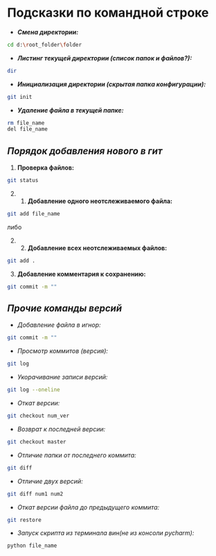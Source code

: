 # Подсказки по командной строке

* ***Смена директории:***
```sh
cd d:\root_folder\folder
```

* ***Листинг текущей директории (список папок и файлов?):***
```sh
dir
```

* ***Инициализация директории (скрытая папка конфигурации):***
```sh
git init
```

* ***Удаление файла в текущей папке:***
```sh
rm file_name
del file_name
```

## *Порядок добавления нового в гит*

1. **Проверка файлов:**
```sh
git status
```

2. 1. **Добавление одного неотслеживаемого файла:**
```sh
git add file_name
```
либо

2. 2. **Добавление всех неотслеживаемых файлов:**
```sh
git add .
```

3. **Добавление комментария к сохранению:**
```sh
git commit -m ""
```

## *Прочие команды версий*

* *Добавление файла в игнор:*
```sh
git commit -m ""
```

* *Просмотр коммитов (версия):*
```sh
git log
```

* *Укорачивание записи версий:*
```sh
git log --oneline
```

* *Откат версии:*
```sh
git checkout num_ver
```

* *Возврат к последней версии:*
```sh
git checkout master
```

* *Отличие папки от последнего коммита:*
```sh
git diff
```

* *Отличие двух версий:*
```sh
git diff num1 num2
```

* *Откат версии файла до предыдущего коммита:*

```sh
git restore
```

* *Запуск скрипта из терминала вин(не из консоли pycharm):*

```sh
python file_name
```

